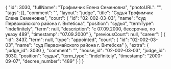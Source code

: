 {
    "id": 3030,
    "fullName": "Трофимчик Елена Семеновна",
    "photoURL": "",
    "tags": [],
    "comment": "",
    "layout": "judge",
    "title": "Судья Трофимчик Елена Семеновна",
    "court": {
        "id": "02-002-03-03",
        "name": "суд Первомайского района г. Витебска",
        "position": "судья",
        "termType": "indefinitely",
        "term": null,
        "description": "c 07.09.2000, бессрочно, по указу 489",
        "timestamp": "07.09.2000"
    },
    "previousCourt": null,
    "career": [
        {
            "id": 3437,
            "term": null,
            "type": "appointed",
            "court": {
                "id": "02-002-03-03",
                "name": "суд Первомайского района г. Витебска"
            },
            "extra": {
                "judge_id": 3030
            },
            "comment": "",
            "house_id": "02-002-03-03",
            "judge_id": 3030,
            "position": "судья",
            "term_type": "indefinitely",
            "timestamp": "2000-09-07",
            "decree_number": "489"
        }
    ]
}
